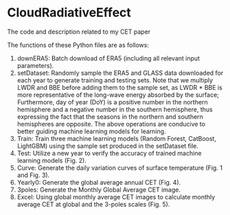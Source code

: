# CloudRadiativeEffect
The code and description related to my CET paper

The functions of these Python files are as follows:

1) downERA5: Batch download of ERA5 (including all relevant input parameters).
2) setDataset: Randomly sample the ERA5 and GLASS data downloaded for each year to generate training and testing sets. Note that we multiply LWDR and BBE before adding them to the sample set, as LWDR * BBE is more representative of the long-wave energy absorbed by the surface; Furthermore, day of year (DoY) is a positive number in the northern hemisphere and a negative number in the southern hemisphere, thus expressing the fact that the seasons in the northern and southern hemispheres are opposite. The above operations are conducive to better guiding machine learning models for learning.
3) Train: Train three machine learning models (Random Forest, CatBoost, LightGBM) using the sample set produced in the setDataset file.
4) Test: Utilize a new year to verify the accuracy of trained machine learning models (Fig. 2).
5) Curve: Generate the daily variation curves of surface temperature (Fig. 1 and Fig. 3).
6) Yearly0: Generate the global average annual CET (Fig. 4).
7) 3poles: Generate the Monthly Global Average CET image.
8) Excel: Using global monthly average CET images to calculate monthly average CET at global and the 3-poles scales (Fig. 5).
